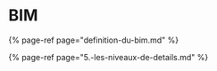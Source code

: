 # BIM

{% page-ref page="definition-du-bim.md" %}

{% page-ref page="5.-les-niveaux-de-details.md" %}

